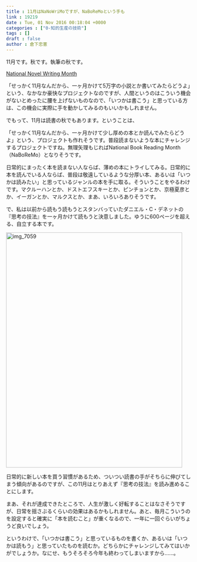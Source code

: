 ```yaml
---
title : 11月はNaNoWriMoですが、NaBoReMoという手も
link : 19219
date : Tue, 01 Nov 2016 00:18:04 +0000
categories : ["0-知的生産の技術"]
tags : []
draft : false
author : 倉下忠憲
---
```


11月です。秋です。執筆の秋です。

<a href="http://nanowrimo.org/">National Novel Writing Month</a>

「せっかく11月なんだから、一ヶ月かけて5万字の小説とか書いてみたらどうよ」という、なかなか豪快なプロジェクトなのですが、人間というのはこういう機会がないとめったに腰を上げないものなので、「いつかは書こう」と思っている方は、この機会に実際に手を動かしてみるのもいいかもしれません。

でもって、11月は読書の秋でもあります。ということは、

「せっかく11月なんだから、一ヶ月かけて少し厚めの本とか読んでみたらどうよ」という、プロジェクトも作れそうです。普段読まないような本にチャレンジするプロジェクトですね。無理矢理もじればNational Book Reading Month（NaBoReMo）となりそうです。

日常的にまったく本を読まない人ならば、薄めの本にトライしてみる。日常的に本を読んでいる人ならば、普段は敬遠しているような分厚い本、あるいは「いつかは読みたい」と思っているジャンルの本を手に取る。そういうことをやるわけです。マクルーハンとか、ドストエフスキーとか、ピンチョンとか、京極夏彦とか、イーガンとか、マルクスとか、まあ、いろいろありそうです。

で、私は以前から読もう読もうとスタンバっていたダニエル・C・デネットの『思考の技法』を一ヶ月かけて読もうと決意しました。ゆうに600ページを超える、自立する本です。

<a href="https://rashita.net/blog/?attachment_id=19220" rel="attachment wp-att-19220"><img src="https://rashita.net/blog/wp-content/uploads/2016/11/IMG_7059.jpg" alt="img_7059" width="480" height="640" class="alignnone size-full wp-image-19220" /></a>

日常的に新しい本を買う習慣があるため、ついつい読書の手がそちらに伸びてしまう傾向があるのですが、この11月はとりあえず『思考の技法』を読み進めることにします。

まあ、それが達成できたところで、人生が激しく好転することはなさそうですが、日常を揺さぶるくらいの効果はあるかもしれません。あと、毎月こういうのを設定すると確実に「本を読むこと」が重くなるので、一年に一回ぐらいがちょうど良いでしょう。

というわけで、「いつかは書こう」と思っているものを書くか、あるいは「いつかは読もう」と思っていたものを読むか。どちらかにチャレンジしてみてはいかがでしょうか。なにせ、もうそろそろ今年も終わってしまいますから……。